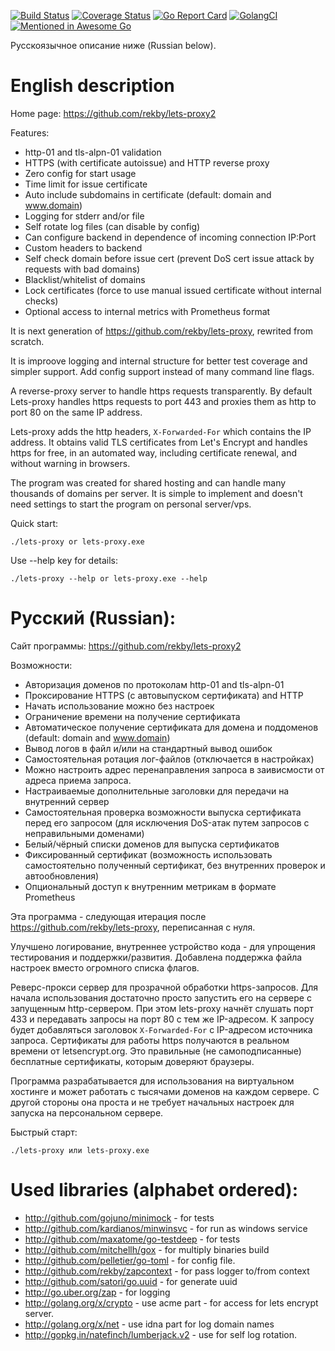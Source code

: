 [![Build Status](https://travis-ci.org/rekby/lets-proxy2.svg?branch=master)](https://travis-ci.org/rekby/lets-proxy2)
[![Coverage Status](https://coveralls.io/repos/github/rekby/lets-proxy2/badge.svg?branch=master)](https://coveralls.io/github/rekby/lets-proxy2?branch=master)
[![Go Report Card](https://goreportcard.com/badge/github.com/rekby/lets-proxy2)](https://goreportcard.com/report/github.com/rekby/lets-proxy2)
[![GolangCI](https://golangci.com/badges/github.com/rekby/lets-proxy2.svg)](https://golangci.com/r/github.com/rekby/lets-proxy2)
[![Mentioned in Awesome Go](https://awesome.re/mentioned-badge.svg)](https://github.com/avelino/awesome-go)  


Русскоязычное описание ниже (Russian below).

English description
===================
Home page: https://github.com/rekby/lets-proxy2

Features:
* http-01 and tls-alpn-01 validation
* HTTPS (with certificate autoissue) and HTTP reverse proxy
* Zero config for start usage
* Time limit for issue certificate
* Auto include subdomains in certificate (default: domain and www.domain)
* Logging for stderr and/or file
* Self rotate log files (can disable by config)
* Can configure backend in dependence of incoming connection IP:Port
* Custom headers to backend
* Self check domain before issue cert (prevent DoS cert issue attack by requests with bad domains)
* Blacklist/whitelist of domains
* Lock certificates (force to use manual issued certificate without internal checks)
* Optional access to internal metrics with Prometheus format

It is next generation of https://github.com/rekby/lets-proxy, rewrited from scratch.

It is improove logging and internal structure for better test coverage and simpler support.
Add config support instead of many command line flags.

A reverse-proxy server to handle https requests transparently. By default Lets-proxy handles
https requests to port 443 and proxies them as http to port 80 on the same IP address.

Lets-proxy adds the http headers, `X-Forwarded-For` which contains the IP address.
It obtains valid TLS certificates from Let's Encrypt and handles https for free, in an automated way, 
including certificate renewal, and without warning in browsers.

The program was created for shared hosting and can handle many thousands of domains per server.
It is simple to implement and doesn't need settings to start the program on personal server/vps.

Quick start:

    ./lets-proxy or lets-proxy.exe
    
Use --help key for details:

    ./lets-proxy --help or lets-proxy.exe --help

Русский (Russian):
==================
Сайт программы: https://github.com/rekby/lets-proxy2

Возможности:
* Авторизация доменов по протоколам http-01 and tls-alpn-01
* Проксирование HTTPS (с автовыпуском сертификата) and HTTP
* Начать использование можно без настроек
* Ограничение времени на получение сертификата
* Автоматическое получение сертификата для домена и поддоменов (default: domain and www.domain)
* Вывод логов в файл и/или на стандартный вывод ошибок
* Самостоятельная ротация лог-файлов (отключается в настройках)
* Можно настроить адрес перенаправления запроса в заивисмости от адреса приема запроса.
* Настраиваемые дополнительные заголовки для передачи на внутренний сервер
* Самостоятельная проверка возможности выпуска сертификата перед его запросом (для исключения DoS-атак путем запросов с неправильными доменами)
* Белый/чёрный списки доменов для выпуска сертификатов
* Фиксированный сертификат (возможность использовать самостоятельно полученный сертификат, без внутренних проверок и автообновления)
* Опциональный доступ к внутренним метрикам в формате Prometheus


Эта программа - следующая итерация после https://github.com/rekby/lets-proxy, переписанная с нуля.

Улучшено логирование, внутреннее устройство кода - для упрощения тестирования и поддержки/развития.
Добавлена поддержка файла настроек вместо огромного списка флагов.

Реверс-прокси сервер для прозрачной обработки https-запросов. Для начала использования достаточно просто запустить его на сервере с 
запущенным http-сервером. При этом lets-proxy начнёт слушать порт 433 и передавать запросы на порт 80 с тем же IP-адресом.
К запросу будет добавляться заголовок `X-Forwarded-For` с IP-адресом источника запроса.
Сертификаты для работы https получаются в реальном времени от letsencrypt.org. Это правильные
(не самоподписанные) бесплатные сертификаты, которым доверяют браузеры.

Программа разрабатывается для использования на виртуальном хостинге и может работать с тысячами доменов
на каждом сервере.
С другой стороны она проста и не требует начальных настроек для запуска на персональном сервере.

Быстрый старт:

    ./lets-proxy или lets-proxy.exe


Used libraries (alphabet ordered):
==================================

* http://github.com/gojuno/minimock - for tests
* http://github.com/kardianos/minwinsvc - for run as windows service
* http://github.com/maxatome/go-testdeep - for tests
* http://github.com/mitchellh/gox - for multiply binaries build
* http://github.com/pelletier/go-toml - for config file.
* http://github.com/rekby/zapcontext - for pass logger to/from context
* http://github.com/satori/go.uuid - for generate uuid
* http://go.uber.org/zap - for logging
* http://golang.org/x/crypto - use acme part - for access for lets encrypt server.
* http://golang.org/x/net - use idna part for log domain names
* http://gopkg.in/natefinch/lumberjack.v2 - use for self log rotation.
